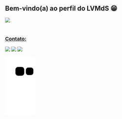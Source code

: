 ## Bem-vindo(a) ao perfil do LVMdS 😁
<div>
   <a href="https://github.com/LVMdS">
   <img height="180em" src="https://github-readme-stats.vercel.app/api?username=LVMdS&show_icons=true&theme=tokyonight&include_all_commits=true&count_private=true"/>
      <br>
      <br>
   


 
  ### Contato:
 
<div> 
 <a href = "mailto:leo92vinius@gmail.com"><img src="https://img.shields.io/badge/-Gmail-%23333?style=for-the-badge&logo=gmail&logoColor=white" target="_blank"></a>
  <a href="https://www.linkedin.com/in/leonardo-martins-607560146" target="_blank"><img src="https://img.shields.io/badge/-LinkedIn-%230077B5?style=for-the-badge&logo=linkedin&logoColor=white" target="_blank"></a> 
   <a href = "https://lvmds.github.io/potifolioLVMdS" target="_blank"><img src="https://img.shields.io/github/watchers/LVMdS/LVMdS?label=PORTIF%C3%93LIO&style=for-the-badge" target="_blank"></a>
   
 
  ![Snake animation](https://github.com/LVMdS/LVMdS/blob/output/github-contribution-grid-snake.svg)

</div>

